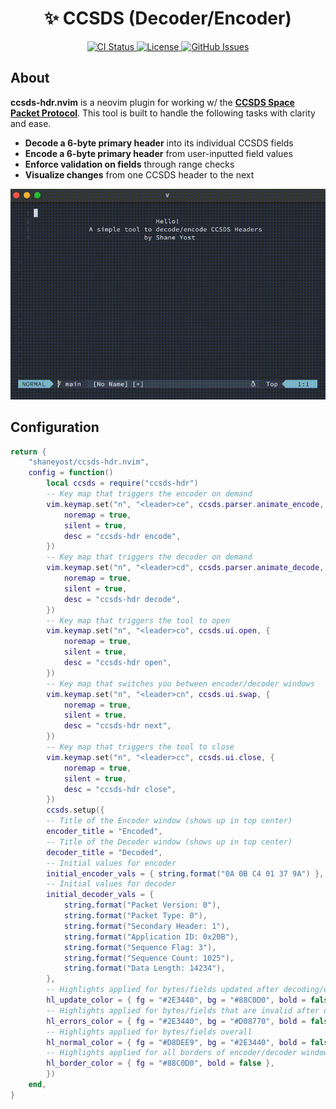 <div align="center">
<h1>✨ CCSDS (Decoder/Encoder)</h1>
<p align="center">
<a href="https://github.com/shaneyost/ccsds-hdr.nvim/actions/workflows/ci.yaml">
<img src="https://github.com/shaneyost/ccsds-hdr.nvim/actions/workflows/ci.yaml/badge.svg" alt="CI Status">
</a>
<a href="https://github.com/shaneyost/ccsds-hdr.nvim/blob/main/LICENSE">
<img src="https://img.shields.io/github/license/shaneyost/ccsds-hdr.nvim" alt="License">
</a>
<a href="https://github.com/shaneyost/ccsds-hdr.nvim/issues">
<img src="https://img.shields.io/github/issues/shaneyost/ccsds-hdr.nvim" alt="GitHub Issues">
</a>
</p>
</div>

## About  

**ccsds-hdr.nvim** is a neovim plugin for working w/ the [**CCSDS Space Packet Protocol**](https://www.google.com/url?sa=t&source=web&rct=j&opi=89978449&url=https://public.ccsds.org/Pubs/133x0b2e2.pdf&ved=2ahUKEwigqvPy2OuLAxWYGDQIHX1dAbkQFnoECA4QAQ&usg=AOvVaw2MNioMmgO_qpa6XMpMHKwA). This tool is built to handle the following tasks with clarity and ease.

- **Decode a 6-byte primary header** into its individual CCSDS fields
- **Encode a 6-byte primary header** from user-inputted field values
- **Enforce validation on fields** through range checks
- **Visualize changes** from one CCSDS header to the next

<p align="center">
  <img src=".media/output.gif" alt="">
</p>

## Configuration

```lua
return {
    "shaneyost/ccsds-hdr.nvim",
    config = function()
        local ccsds = require("ccsds-hdr")
        -- Key map that triggers the encoder on demand
        vim.keymap.set("n", "<leader>ce", ccsds.parser.animate_encode, {
            noremap = true,
            silent = true,
            desc = "ccsds-hdr encode",
        })
        -- Key map that triggers the decoder on demand
        vim.keymap.set("n", "<leader>cd", ccsds.parser.animate_decode, {
            noremap = true,
            silent = true,
            desc = "ccsds-hdr decode",
        })
        -- Key map that triggers the tool to open
        vim.keymap.set("n", "<leader>co", ccsds.ui.open, {
            noremap = true,
            silent = true,
            desc = "ccsds-hdr open",
        })
        -- Key map that switches you between encoder/decoder windows
        vim.keymap.set("n", "<leader>cn", ccsds.ui.swap, {
            noremap = true,
            silent = true,
            desc = "ccsds-hdr next",
        })
        -- Key map that triggers the tool to close
        vim.keymap.set("n", "<leader>cc", ccsds.ui.close, {
            noremap = true,
            silent = true,
            desc = "ccsds-hdr close",
        })
        ccsds.setup({
        -- Title of the Encoder window (shows up in top center)
        encoder_title = "Encoded",
        -- Title of the Decoder window (shows up in top center)
        decoder_title = "Decoded",
        -- Initial values for encoder
        initial_encoder_vals = { string.format("0A 0B C4 01 37 9A") },
        -- Initial values for decoder
        initial_decoder_vals = {
            string.format("Packet Version: 0"),
            string.format("Packet Type: 0"),
            string.format("Secondary Header: 1"),
            string.format("Application ID: 0x20B"),
            string.format("Sequence Flag: 3"),
            string.format("Sequence Count: 1025"),
            string.format("Data Length: 14234"),
        },
        -- Highlights applied for bytes/fields updated after decoding/encoding
        hl_update_color = { fg = "#2E3440", bg = "#88C0D0", bold = false },
        -- Highlights applied for bytes/fields that are invalid after decoding/encoding
        hl_errors_color = { fg = "#2E3440", bg = "#D08770", bold = false },
        -- Highlights applied for bytes/fields overall
        hl_normal_color = { fg = "#D8DEE9", bg = "#2E3440", bold = false },
        -- Highlights applied for all borders of encoder/decoder windows
        hl_border_color = { fg = "#88C0D0", bold = false },
        })
    end,
}
```
